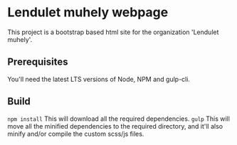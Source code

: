 # Lendulet muhely webpage
This project is a bootstrap based html site for the organization 'Lendulet muhely'.
## Prerequisites
You'll need the latest LTS versions of Node, NPM and gulp-cli.
## Build
``npm install``
This will download all the required dependencies.
``gulp`` This will move all the minified dependencies to the required
directory, and it'll also minify and/or compile the custom scss/js files.


